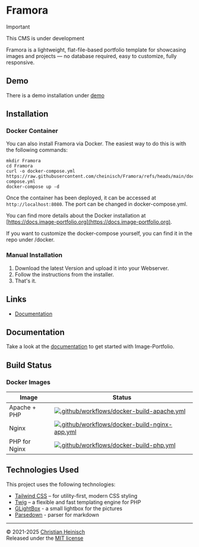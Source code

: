 # Framora

> [!IMPORTANT]
> This CMS is under development

Framora is a lightweight, flat-file-based portfolio template for showcasing images and projects — no database required, easy to customize, fully responsive.

## Demo

There is a demo installation under [demo](https://demo.image-portfolio.org)

## Installation

### Docker Container

You can also install Framora via Docker. The easiest way to do this is with the following commands:
```
mkdir Framora
cd Framora
curl -o docker-compose.yml https://raw.githubusercontent.com/cheinisch/Framora/refs/heads/main/docker/docker-compose.yml
docker-compose up -d
```

Once the container has been deployed, it can be accessed at `http://localhost:8080`. The port can be changed in docker-compose.yml.

You can find more details about the Docker installation at [https://docs.image-portfolio.org](https://docs.image-portfolio.org).

If you want to customize the docker-compose yourself, you can find it in the repo under /docker.

### Manual Installation

1. Download the latest Version and upload it into your Webserver.
2. Follow the instructions from the installer.
3. That's it.

## Links

- [Documentation](https://docs.image-portfolio.org)

## Documentation

Take a look at the [documentation](https://docs.image-portfolio.org) to get started with Image-Portfolio.

## Build Status

### Docker Images

| Image | Status |
|---|---|
| Apache + PHP | [![.github/workflows/docker-build-apache.yml](https://github.com/cheinisch/Framora/actions/workflows/docker-build-apache.yml/badge.svg?branch=main)](https://github.com/cheinisch/Framora/actions/workflows/docker-build-apache.yml) |
| Nginx | [![.github/workflows/docker-build-nginx-app.yml](https://github.com/cheinisch/Framora/actions/workflows/docker-build-nginx-app.yml/badge.svg?branch=main)](https://github.com/cheinisch/Framora/actions/workflows/docker-build-nginx-app.yml) |
| PHP for Nginx | [![.github/workflows/docker-build-php.yml](https://github.com/cheinisch/Framora/actions/workflows/docker-build-php.yml/badge.svg?branch=main)](https://github.com/cheinisch/Framora/actions/workflows/docker-build-php.yml) |

## Technologies Used

This project uses the following technologies:

- [Tailwind CSS](https://tailwindcss.com/) – for utility-first, modern CSS styling
- [Twig](https://twig.symfony.com/) – a flexible and fast templating engine for PHP
- [GLightBox](https://github.com/biati-digital/glightbox) - a small lightbox for the pictures
- [Parsedown](https://github.com/erusev/parsedown) - parser for markdown
---

© 2021-2025 [Christian Heinisch](https://heimfisch.de)  
Released under the [MIT license](https:/framora.org/license)
